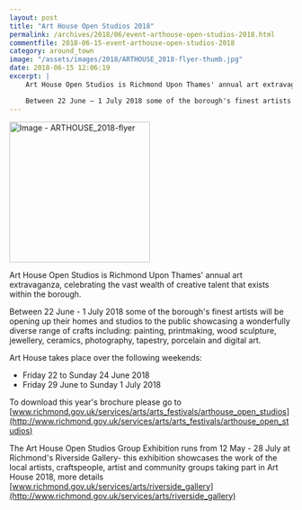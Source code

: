 ```yaml
---
layout: post
title: "Art House Open Studios 2018"
permalink: /archives/2018/06/event-arthouse-open-studios-2018.html
commentfile: 2018-06-15-event-arthouse-open-studios-2018
category: around_town
image: "/assets/images/2018/ARTHOUSE_2018-flyer-thumb.jpg"
date: 2018-06-15 12:06:19
excerpt: |
    Art House Open Studios is Richmond Upon Thames' annual art extravaganza, celebrating the vast wealth of creative talent that exists within the borough.

    Between 22 June – 1 July 2018 some of the borough's finest artists will be opening up their homes and studios to the public showcasing a wonderfully diverse range of crafts including: painting, printmaking, wood sculpture, jewellery, ceramics, photography, tapestry, porcelain and digital art.
---
```


<a href="/assets/images/2018/ARTHOUSE_2018-flyer.jpg" title="Click for a larger image"><img src="/assets/images/2018/ARTHOUSE_2018-flyer-thumb.jpg" width="250" alt="Image - ARTHOUSE_2018-flyer"  class="photo right"/></a>

Art House Open Studios is Richmond Upon Thames' annual art extravaganza, celebrating the vast wealth of creative talent that exists within the borough.

Between 22 June - 1 July 2018 some of the borough's finest artists will be opening up their homes and studios to the public showcasing a wonderfully diverse range of crafts including: painting, printmaking, wood sculpture, jewellery, ceramics, photography, tapestry, porcelain and digital art.

Art House takes place over the following weekends:

* Friday 22 to Sunday 24 June 2018
* Friday 29 June to Sunday 1 July 2018

To download this year's brochure please go to [www.richmond.gov.uk/services/arts/arts_festivals/arthouse_open_studios](http://www.richmond.gov.uk/services/arts/arts_festivals/arthouse_open_studios)

The Art House Open Studios Group Exhibition runs from 12 May - 28 July at Richmond's Riverside Gallery- this exhibition showcases the work of the local artists, craftspeople, artist and community groups taking part in Art House 2018, more details [www.richmond.gov.uk/services/arts/riverside_gallery](http://www.richmond.gov.uk/services/arts/riverside_gallery)
